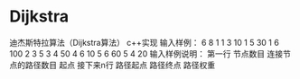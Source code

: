 # Dijkstra
迪杰斯特拉算法（Dijkstra算法） c++实现
输入样例：
6 8 1
1 3 10
1 5 30
1 6 100
2 3 5
3 4 50
4 6 10
5 6 60
5 4 20
输入样例说明：
第一行 节点数目 连接节点的路径数目 起点
接下来n行 路径起点 路径终点 路径权重